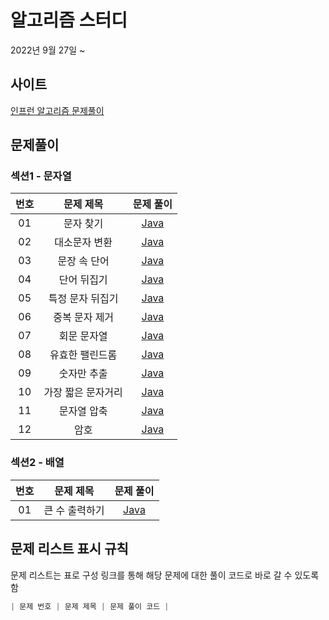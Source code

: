 # 알고리즘 스터디
2022년 9월 27일 ~

## 사이트
[인프런 알고리즘 문제풀이](https://www.inflearn.com/course/자바-알고리즘-문제풀이-코테대비)


## 문제풀이

### 섹션1 - 문자열
| 번호  |             문제 제목         |             문제 풀이          |
| :---: | :--------------------------: | :---------------------------------------------------------------: |
| 01 |            문자 찾기            | [Java](https://github.com/dms873/Algorithm_Problems/blob/master/inflearn_study_algorithm/src/main/java/inflearn_study_algorithm/String_01.java) |
| 02 |            대소문자 변환            | [Java](https://github.com/dms873/Algorithm_Problems/blob/master/inflearn_study_algorithm/src/main/java/inflearn_study_algorithm/String_02.java) |
| 03 |            문장 속 단어            | [Java](https://github.com/dms873/Algorithm_Problems/blob/master/inflearn_study_algorithm/src/main/java/inflearn_study_algorithm/String_03.java) |
| 04 |            단어 뒤집기           | [Java](https://github.com/dms873/Algorithm_Problems/blob/master/inflearn_study_algorithm/src/main/java/inflearn_study_algorithm/String_04.java) |
| 05 |         특정 문자 뒤집기            | [Java](https://github.com/dms873/Algorithm_Problems/blob/master/inflearn_study_algorithm/src/main/java/inflearn_study_algorithm/String_05.java) |
| 06 |           중복 문자 제거            | [Java](https://github.com/dms873/Algorithm_Problems/blob/master/inflearn_study_algorithm/src/main/java/inflearn_study_algorithm/String_06.java) |
| 07 |           회문 문자열            | [Java](https://github.com/dms873/Algorithm_Problems/blob/master/inflearn_study_algorithm/src/main/java/inflearn_study_algorithm/String_07.java) |
| 08 |           유효한 팰린드롬            | [Java](https://github.com/dms873/Algorithm_Problems/blob/master/inflearn_study_algorithm/src/main/java/inflearn_study_algorithm/String_08.java) |
| 09 |           숫자만 추출            | [Java](https://github.com/dms873/Algorithm_Problems/blob/master/inflearn_study_algorithm/src/main/java/inflearn_study_algorithm/String_09.java) |
| 10 |         가장 짧은 문자거리         | [Java](https://github.com/dms873/Algorithm_Problems/blob/master/inflearn_study_algorithm/src/main/java/inflearn_study_algorithm/String_10.java) |
| 11 |           문자열 압축            | [Java](https://github.com/dms873/Algorithm_Problems/blob/master/inflearn_study_algorithm/src/main/java/inflearn_study_algorithm/String_11.java) |
| 12 |              암호              | [Java](https://github.com/dms873/Algorithm_Problems/blob/master/inflearn_study_algorithm/src/main/java/inflearn_study_algorithm/String_12.java) |

### 섹션2 - 배열
| 번호  |             문제 제목         |             문제 풀이          |
| :---: | :--------------------------: | :---------------------------------------------------------------: |
| 01 |             큰 수 출력하기           | [Java](https://github.com/dms873/Algorithm_Problems/blob/master/inflearn_study_algorithm/src/main/java/inflearn_study_algorithm/Array_01.java) |


## 문제 리스트 표시 규칙

문제 리스트는 표로 구성
링크를 통해 해당 문제에 대한 풀이 코드로 바로 갈 수 있도록 함

```Java
| 문제 번호 | 문제 제목 | 문제 풀이 코드 |
```
